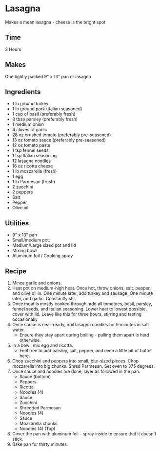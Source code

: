 # Lasagna

Makes a mean lasagna - cheese is the bright spot

## Time

3 Hours

## Makes

One tightly packed 9" x 13" pan or lasagna

## Ingredients

- 1 lb ground turkey
- 1 lb ground pork (Italian seasoned)
- 1 cup of basil (preferably fresh)
- 8 tbsp parsley (preferably fresh)
- 1 medium onion
- 4 cloves of garlic
- 28 oz crushed tomato (preferably pre-seasoned)
- 13 oz tomato sauce (preferably pre-seasoned)
- 12 oz tomato paste
- 1 tsp fennel seeds
- 1 tsp Italian seasoning
- 12 lasagna noodles
- 16 oz ricotta cheese
- 1 lb mozzarella (fresh)
- 1 egg
- 1 lb Parmesan (fresh)
- 2 zucchini
- 2 peppers
- Salt
- Pepper
- Olive oil


## Utilities

- 9" x 13" pan
- Small/medium pot.
- Medium/Large sized pot and lid
- Mixing bowl
- Aluminum foil / Cooking spray

## Recipe

1. Mince garlic and onions.
2. Heat pot on medium-high heat. Once hot, throw onions, salt, pepper, and
   olive oil in. One minute later, add turkey and sausage. One minute later,
   add garlic. Constantly stir.
3. Once meat is mostly cooked through, add all tomatoes, basil, parsley, fennel
   seeds, and Italian seasoning. Lower heat to lowest possible, cover with lid.
   Leave like this for three hours, stirring and tasting occasionally 
4. Once sauce is near-ready, boil lasagna noodles for 9 minutes in salt water.
    - Ensure they stay apart during boiling - pulling them apart is hard
      otherwise.
5. In a bowl, mix egg and ricotta.
    - Feel free to add parsley, salt, pepper, and even a little bit of butter
      here.
6. Chop zucchini and peppers into small, bite-sized pieces. Chop mozzarella
   into big chunks. Shred Parmesan. Set oven to 375 degrees.
7. Once sauce and noodles are done, layer as followed in the pan.
    - Sauce (bottom)
    - Peppers
    - Ricotta
    - Noodles (4)
    - Sauce
    - Zucchini
    - Shredded Parmesan
    - Noodles (4)
    - Sauce
    - Mozzarella chunks
    - Noodles (4) (Top)
8. Cover the pan with aluminum foil - spray inside to ensure that it doesn't
   stick.
9. Bake pan for thirty minutes.
